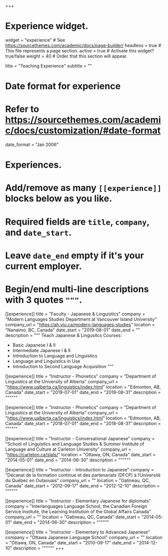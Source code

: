 +++
# Experience widget.
widget = "experience"  # See https://sourcethemes.com/academic/docs/page-builder/
headless = true  # This file represents a page section.
active = true  # Activate this widget? true/false
weight = 40  # Order that this section will appear.

title = "Teaching Experience"
subtitle = ""

# Date format for experience
#   Refer to https://sourcethemes.com/academic/docs/customization/#date-format
date_format = "Jan 2006"

# Experiences.
#   Add/remove as many `[[experience]]` blocks below as you like.
#   Required fields are `title`, `company`, and `date_start`.
#   Leave `date_end` empty if it's your current employer.
#   Begin/end multi-line descriptions with 3 quotes `"""`.
[[experience]]
  title = "Faculty - Japanese & Linguistics"
  company = "Modern Languages Studies Department at Vancouver Island University"
  company_url = "https://ah.viu.ca/modern-languages-studies"
  location = "Nanaimo, BC, Canada"
  date_start = "2019-08-01"
  date_end = ""
  description = """
  Teach Japanese & Lingusitcs Courses:
  * Basic Japanese I & II
  * Intermediate Japanese I & II
  * Introduction to Language and Linguistics
  * Language and Linguistics in Use
  * Introduction to Second Language Acquisition
  """

[[experience]]
  title = "Instructor - Phonetics"
  company = "Department of Linguistics at the University of Alberta"
  company_url = "https://www.ualberta.ca/linguistics/index.html"
  location = "Edmonton, AB, Canada"
  date_start = "2019-07-01"
  date_end = "2019-08-31"
  description = """"""

[[experience]]
  title = "Instructor - Phonetics"
  company = "Department of Linguistics at the University of Alberta"
  company_url = "https://www.ualberta.ca/linguistics/index.html"
  location = "Edmonton, AB, Canada"
  date_start = "2018-07-01"
  date_end = "2018-08-31"
  description = """"""

[[experience]]
  title = "Instructor - Conversational Japanese"
  company = "School of Linguistics and Language Studies & Summer Institute of Language and Culture at Carleton University"
  company_url = "https://carleton.ca/slals/"
  location = "Ottawa, ON, Canada"
  date_start = "2014-05-01"
  date_end = "2014-06-30"
  description = """"""

[[experience]]
  title = "Instructor - Introduction to Japanese"
  company = "Décanat de la formation continue et des partenariats (DFCP) à lˈUniversité du Québec en Outaouais"
  company_url = ""
  location = "Gatineau, QC, Canada"
  date_start = "2012-09-17"
  date_end = "2012-12-10"
  description = """"""

[[experience]]
  title = "Instructor - Elementary Japanese for diplomats"
  company = "Interlanguages Language School, the Canadian Foreign Service Institute, the Learning Institution of the Global Affairs Canada"
  company_url = ""
  location = "Gatineau, QC, Canada"
  date_start = "2014-05-01"
  date_end = "2014-06-30"
  description = """"""

[[experience]]
  title = "Instructor - Elementary to Advanced Japanese"
  company = "Ottawa Japanese Language School"
  company_url = ""
  location = "Ottawa, ON, Canada"
  date_start = "2010-09-17"
  date_end = "2014-12-10"
  description = """"""
+++
